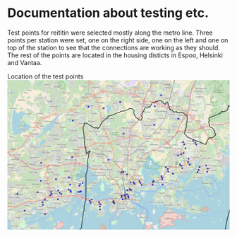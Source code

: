 # Documentation about testing etc. 


Test points for reititin were selected mostly along the metro line. Three points per station were set, one on the right side, one on the left and one on top of the station to see that the connections are working as they should. The rest of the points are located in the housing disticts in Espoo, Helsinki and Vantaa. 

Location of the test points ![TestPointsImage](https://github.com/AccessibilityRG/HelsinkiRegionTravelTimeMatrix2018/blob/master/docs/LocationsOfTestPoints.png)
